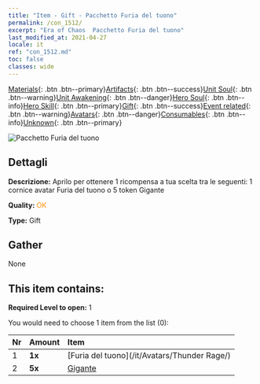 ```yaml
---
title: "Item - Gift - Pacchetto Furia del tuono"
permalink: /con_1512/
excerpt: "Era of Chaos  Pacchetto Furia del tuono"
last_modified_at: 2021-04-27
locale: it
ref: "con_1512.md"
toc: false
classes: wide
---
```

 [Materials](/ItemsIT/){: .btn .btn--primary}[Artifacts](/ItemsIT/Artifacts/){: .btn .btn--success}[Unit Soul](/ItemsIT/UnitSoul/){: .btn .btn--warning}[Unit Awakening](/ItemsIT/UnitAwakening/){: .btn .btn--danger}[Hero Soul](/ItemsIT/HeroSoul/){: .btn .btn--info}[Hero Skill](/ItemsIT/HeroSkill/){: .btn .btn--primary}[Gift](/ItemsIT/Gift/){: .btn .btn--success}[Event related](/ItemsIT/Events/){: .btn .btn--warning}[Avatars](/ItemsIT/Avatars/){: .btn .btn--danger}[Consumables](/ItemsIT/Consumables/){: .btn .btn--info}[Unknown](/ItemsIT/Unknown/){: .btn .btn--primary}

 ![Pacchetto Furia del tuono](/images/t/i_907126.png)

## Dettagli
 **Descrizione:** Aprilo per ottenere 1 ricompensa a tua scelta tra le seguenti: 1 cornice avatar Furia del tuono o 5 token Gigante

 **Quality:** <span style="color: #FF8C00">OK</span>

 **Type:** Gift

## Gather

  None

## This item contains:

 **Required Level to open:** 1

 You would need to choose 1 item from the list (0):

  | Nr | Amount |     Item    |
  |:---|:-------|:------------|
  | 1 |  **1x** | [Furia del tuono](/it/Avatars/Thunder Rage/) |  | 
  | 2 |  **5x** | [Gigante](/ItemsIT/unt_241/) |  | 

